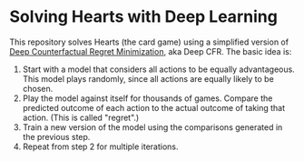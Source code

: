 # Solving Hearts with Deep Learning

This repository solves Hearts (the card game) using a simplified version of [Deep Counterfactual Regret Minimization](https://arxiv.org/abs/1811.00164), aka Deep CFR. The basic idea is:

1. Start with a model that considers all actions to be equally advantageous. This model plays randomly, since all actions are equally likely to be chosen.
2. Play the model against itself for thousands of games. Compare the predicted outcome of each action to the actual outcome of taking that action. (This is called "regret".)
3. Train a new version of the model using the comparisons generated in the previous step.
4. Repeat from step 2 for multiple iterations.
